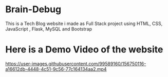 # Brain-Debug
This is a Tech Blog website i made as Full Stack project using HTML, CSS, JavaScript , Flask, MySQL and Bootstrap
# Here is a Demo Video of the website

https://user-images.githubusercontent.com/99589160/156750116-a16612db-4448-4c51-9c56-77c164134aa2.mp4

